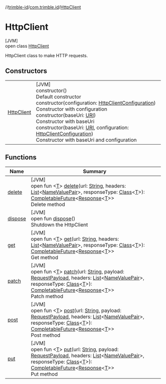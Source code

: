 //[trimble-id](../../../index.md)/[com.trimble.id](../index.md)/[HttpClient](index.md)

# HttpClient

[JVM]\
open class [HttpClient](index.md)

HttpClient class to make HTTP requests.

## Constructors

| | |
|---|---|
| [HttpClient](-http-client.md) | [JVM]<br>constructor()<br>Default constructor<br>constructor(configuration: [HttpClientConfiguration](../-http-client-configuration/index.md))<br>Constructor with configuration<br>constructor(baseUri: [URI](https://docs.oracle.com/javase/8/docs/api/java/net/URI.html))<br>Constructor with baseUri<br>constructor(baseUri: [URI](https://docs.oracle.com/javase/8/docs/api/java/net/URI.html), configuration: [HttpClientConfiguration](../-http-client-configuration/index.md))<br>Constructor with baseUri and configuration |

## Functions

| Name | Summary |
|---|---|
| [delete](delete.md) | [JVM]<br>open fun &lt;[T](delete.md)&gt; [delete](delete.md)(url: [String](https://docs.oracle.com/javase/8/docs/api/java/lang/String.html), headers: [List](https://docs.oracle.com/javase/8/docs/api/java/util/List.html)&lt;[NameValuePair](../-name-value-pair/index.md)&gt;, responseType: [Class](https://docs.oracle.com/javase/8/docs/api/java/lang/Class.html)&lt;[T](delete.md)&gt;): [CompletableFuture](https://docs.oracle.com/javase/8/docs/api/java/util/concurrent/CompletableFuture.html)&lt;[Response](../-response/index.md)&lt;[T](delete.md)&gt;&gt;<br>Delete method |
| [dispose](dispose.md) | [JVM]<br>open fun [dispose](dispose.md)()<br>Shutdown the HttpClient |
| [get](get.md) | [JVM]<br>open fun &lt;[T](get.md)&gt; [get](get.md)(url: [String](https://docs.oracle.com/javase/8/docs/api/java/lang/String.html), headers: [List](https://docs.oracle.com/javase/8/docs/api/java/util/List.html)&lt;[NameValuePair](../-name-value-pair/index.md)&gt;, responseType: [Class](https://docs.oracle.com/javase/8/docs/api/java/lang/Class.html)&lt;[T](get.md)&gt;): [CompletableFuture](https://docs.oracle.com/javase/8/docs/api/java/util/concurrent/CompletableFuture.html)&lt;[Response](../-response/index.md)&lt;[T](get.md)&gt;&gt;<br>Get method |
| [patch](patch.md) | [JVM]<br>open fun &lt;[T](patch.md)&gt; [patch](patch.md)(url: [String](https://docs.oracle.com/javase/8/docs/api/java/lang/String.html), payload: [RequestPayload](../-request-payload/index.md), headers: [List](https://docs.oracle.com/javase/8/docs/api/java/util/List.html)&lt;[NameValuePair](../-name-value-pair/index.md)&gt;, responseType: [Class](https://docs.oracle.com/javase/8/docs/api/java/lang/Class.html)&lt;[T](patch.md)&gt;): [CompletableFuture](https://docs.oracle.com/javase/8/docs/api/java/util/concurrent/CompletableFuture.html)&lt;[Response](../-response/index.md)&lt;[T](patch.md)&gt;&gt;<br>Patch method |
| [post](post.md) | [JVM]<br>open fun &lt;[T](post.md)&gt; [post](post.md)(url: [String](https://docs.oracle.com/javase/8/docs/api/java/lang/String.html), payload: [RequestPayload](../-request-payload/index.md), headers: [List](https://docs.oracle.com/javase/8/docs/api/java/util/List.html)&lt;[NameValuePair](../-name-value-pair/index.md)&gt;, responseType: [Class](https://docs.oracle.com/javase/8/docs/api/java/lang/Class.html)&lt;[T](post.md)&gt;): [CompletableFuture](https://docs.oracle.com/javase/8/docs/api/java/util/concurrent/CompletableFuture.html)&lt;[Response](../-response/index.md)&lt;[T](post.md)&gt;&gt;<br>Post method |
| [put](put.md) | [JVM]<br>open fun &lt;[T](put.md)&gt; [put](put.md)(url: [String](https://docs.oracle.com/javase/8/docs/api/java/lang/String.html), payload: [RequestPayload](../-request-payload/index.md), headers: [List](https://docs.oracle.com/javase/8/docs/api/java/util/List.html)&lt;[NameValuePair](../-name-value-pair/index.md)&gt;, responseType: [Class](https://docs.oracle.com/javase/8/docs/api/java/lang/Class.html)&lt;[T](put.md)&gt;): [CompletableFuture](https://docs.oracle.com/javase/8/docs/api/java/util/concurrent/CompletableFuture.html)&lt;[Response](../-response/index.md)&lt;[T](put.md)&gt;&gt;<br>Put method |
